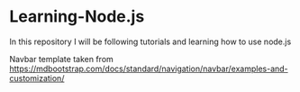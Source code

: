 # Learning-Node.js
In this repository I will be following tutorials and learning how to use node.js

Navbar template taken from https://mdbootstrap.com/docs/standard/navigation/navbar/examples-and-customization/